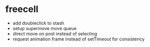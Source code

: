 # freecell

* add doubleclick to stash
* setup supermove move queue
* direct move on post instead of selecting
* request animation frame instead of setTimeout for consistency